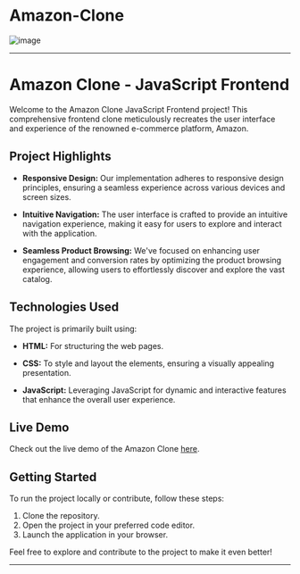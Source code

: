 # Amazon-Clone


![image](https://github.com/ShrutiSingh-1/Amazon-Clone/assets/98824644/a83e1b1f-a1ff-4d79-8ce7-21924a21d9b1)


---

# Amazon Clone - JavaScript Frontend

Welcome to the Amazon Clone JavaScript Frontend project! This comprehensive frontend clone meticulously recreates the user interface and experience of the renowned e-commerce platform, Amazon.

## Project Highlights

- **Responsive Design:** Our implementation adheres to responsive design principles, ensuring a seamless experience across various devices and screen sizes.
  
- **Intuitive Navigation:** The user interface is crafted to provide an intuitive navigation experience, making it easy for users to explore and interact with the application.

- **Seamless Product Browsing:** We've focused on enhancing user engagement and conversion rates by optimizing the product browsing experience, allowing users to effortlessly discover and explore the vast catalog.

## Technologies Used

The project is primarily built using:

- **HTML:** For structuring the web pages.
  
- **CSS:** To style and layout the elements, ensuring a visually appealing presentation.

- **JavaScript:** Leveraging JavaScript for dynamic and interactive features that enhance the overall user experience.

## Live Demo

Check out the live demo of the Amazon Clone [here](https://e-commerce-frontend-amazonclone.netlify.app/).

## Getting Started

To run the project locally or contribute, follow these steps:

1. Clone the repository.
2. Open the project in your preferred code editor.
3. Launch the application in your browser.

Feel free to explore and contribute to the project to make it even better!

---
